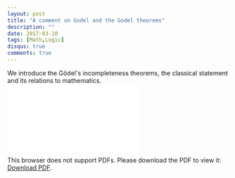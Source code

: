 ```yaml
---
layout: post
title: "A comment on Godel and the Godel theorems"
description: ""
date: 2017-03-10
tags: [Math,Logic]
disqus: true
comments: true
---
```

We introduce the Gödel's incompleteness theorems, the classical statement and its relations to mathematics.
<object data="pdfs/Godel.pdf" type="application/pdf" width="1400px" height="400px">
    <embed src="pdfs/Godel.pdf">
        <p>This browser does not support PDFs. Please download the PDF to view it: <a href="pdfs/Godel.pdf">Download PDF</a>.</p>
    </embed>
</object>
<!--more-->
